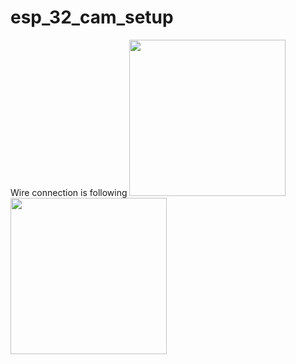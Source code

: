 # esp_32_cam_setup
Wire connection is following
<img src="Wire Connection/connection DIA" width=250>
<img src="Wire Connection/connection" width=250>
